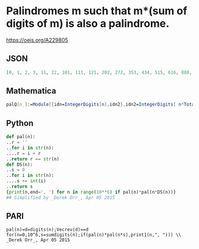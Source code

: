# Palindromes m such that m\*\(sum of digits of m\) is also a palindrome\.
https://oeis.org/A229805
## JSON
```JSON
[0, 1, 2, 3, 11, 22, 101, 111, 121, 202, 272, 353, 434, 515, 616, 888, 1001, 1111, 2002, 10001, 10101, 10201, 10901, 11011, 11111, 11711, 12521, 13331, 14141, 20002, 20702, 21512, 22322, 23132, 30503, 31313, 32123, 40304, 41114, 50105, 100001, 101101, 110011, 111111, 200002, 888888]
```
## Mathematica
```Mathematica
palQ[n_]:=Module[{idn=IntegerDigits[n],idn2},idn2=IntegerDigits[ n*Total[ idn]];idn==Reverse[idn]&&idn2==Reverse[idn2]]; Select[Range[ 0,33000], palQ] (* _Harvey P. Dale_, May 20 2014 *)
```
## Python
```Python
def pal(n):
..r = ''
..for i in str(n):
....r = i + r
..return r == str(n)
def DS(n):
..s = 0
..for i in str(n):
....s += int(i)
..return s
{print(n,end=', ') for n in range(10**6) if pal(n)*pal(n*DS(n))}
## Simplified by _Derek Orr_, Apr 05 2015
```
## PARI
```PARI
pal(n)=d=digits(n);Vecrev(d)==d
for(n=0,10^6,s=sumdigits(n);if(pal(n)*pal(n*s),print1(n,", "))) \\ _Derek Orr_, Apr 05 2015
```
